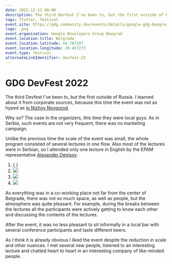 ```yaml
---
date: 2022-12-13 00:00
description: The third Devfest I've been to, but the first outside of Russia. I learned about it from corporate sources, because this time the event was not as hyped as in Nizhny Novgorod.
tags: flutter, festival
event.site: https://gdg.community.dev/events/details/google-gdg-beograd-presents-devfest-22/
logo: .png
event.organisation: Google Developers Group Beograd
event.location.title: Belgrade
event.location.latitude: 44.787197
event.location.longitude: 20.457273
event.type: festival
alternateLinkIdentifier: devfest-22
---
```

# GDG DevFest 2022

The third Devfest I've been to, but the first outside of Russia. I learned about it from corporate sources, because this time the event was not as hyped as [in Nizhny Novgorod](https://coolone.ru/events/devfest-19/). 

Why so? The case in the organizers, this time they were local guys. As in Serbia, such events are not very frequent, there was no marketing campaign.

Unlike the previous time the scale of the event was small, the whole program consisted of several lectures in one flow. Also most of the lectures were in Serbian, so I attended only one lecture in English by the EPAM representative [Alexander Denisov](https://www.linkedin.com/in/aleks-denisov/).

1. { }
2. ![ ](1_400x400.jpg)
3. ![ ](2_400x400.jpg)
4. ![ ](3_400x400.jpg)

As everything was in a co-working place not far from the center of Belgrade, there was not so much space, as well as people, but the atmosphere was quite pleasant. For example, during the breaks between the lectures all the participants were actively getting to know each other and discussing the contents of the lectures.

After the event, it was no less pleasant to sit informally in a local bar with several conference participants and taste different beers.

As I think it is already obvious I liked the event despite the reduction in scale and other nuances. I met several new people, listened to an interesting lecture and chatted heart to heart in an interesting company of like-minded people.
